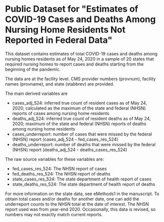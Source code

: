 # Public Dataset for "Estimates of COVID-19 Cases and Deaths Among Nursing Home Residents Not Reported in Federal Data" 

This dataset contains estimates of total COVID-19 cases and deaths among nursing homes residents as of May 24, 2020 in a sample of 20 states that required nursing homes to report cases and deaths starting from the beginning of the pandemic.

The data are at the facility level. CMS provider numbers (provnum), facility names (provname), and state (stabbrev) are provided. 

The main derived variables are
* cases_adj_524: inferred true count of resident cases as of May 24, 2020; calculated as the maximum of the state and federal (NHSN) reports of cases among nursing home residents
* deaths_adj_524: inferred true count of resident deaths as of May 24, 2020; maximum of the state and federal (NHSN) reports of deaths among nursing home residents
* cases_underreport: number of cases that were missed by the federal (NHSN) report (cases_adj_524 - fed_cases_res_524)
* deaths_underreport: number of deaths that were missed by the federal (NHSN) report (deaths_adj_524 - deaths_cases_res_524) 

The raw source variables for these variables are:
* fed_cases_res_524: The NHSN report of cases 
* fed_deaths_res_524: The NHSN report of deaths
* state_cases_res_524: The state department of health report of cases
* state_deaths_res_524: The state department of health report of deaths

For more information on the state data, see eMethods1 in the manuscript.
To obtain total cases and/or deaths for another date, one can add the underreport counts to the NHSN total at the date of interest. The NHSN report used was from year-end 2020. Occasionally, this data is revised, so numbers may not exactly match current reports. 
